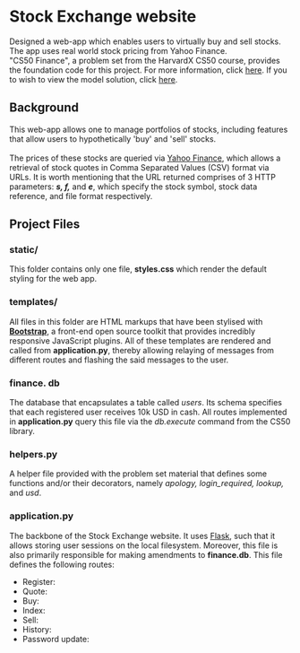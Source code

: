 # Stock Exchange website
Designed a web-app which enables users to virtually buy and sell stocks. The app uses real world stock pricing from Yahoo Finance.
<br>
"CS50 Finance", a problem set from the HarvardX CS50 course, provides the foundation code for this project. For more information, click [here](https://docs.cs50.net/problems/finance/finance.html). If you to wish to view the model solution, click [here](https://finance.cs50.net/login).
## Background
This web-app allows one to manage portfolios of stocks, including features that allow users to hypothetically 'buy' and 'sell' stocks. 
<br><br>
The prices of these stocks are queried via [Yahoo Finance](http://finance.yahoo.com/), which allows a retrieval of stock quotes in Comma Separated Values (CSV) format via URLs. It is worth mentioning that the URL returned comprises of 3 HTTP parameters: **_s, f,_** and _**e**_, which specify the stock symbol, stock data reference, and file format respectively.  

## Project Files
### static/
This folder contains only one file, **styles.css** which render the default styling for the web app. 
### templates/
All files in this folder are HTML markups that have been stylised with [**Bootstrap**](https://getbootstrap.com/), a front-end open source toolkit that provides incredibly responsive JavaScript plugins. All of these templates are rendered and called from **application.py**,  thereby allowing relaying of messages from different routes and flashing the said messages to the user. 
### finance. db
The database that encapsulates a table called _users_. Its schema specifies that each registered user receives 10k USD in cash.  All routes implemented in **application.py** query this file via the _db.execute_ command from the CS50 library.
### helpers.py
A helper file provided with the problem set material that defines some functions and/or their decorators, namely _apology, login_required,  lookup,_ and _usd_.
### application.py
The backbone of the Stock Exchange website. It uses [Flask](http://flask.pocoo.org/),  such that it allows storing user sessions on the local filesystem. Moreover, this file is also primarily responsible for making amendments to **finance.db**. This file defines the following routes:

 - Register:
 - Quote:
 - Buy:
 - Index:
 - Sell:
 - History:
 - Password update: 
